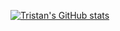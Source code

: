 [![Tristan's GitHub stats](https://github-readme-stats.vercel.app/api?username=liutristan)](https://github.com/liutristan)
